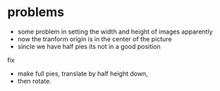 # problems

* some problem in setting the width and height of images apparently
* now the tranform origin is in the center of the picture
* sincle we have half pies its not in  a good position


fix
* make full pies, translate by half height down, 
* then rotate. 